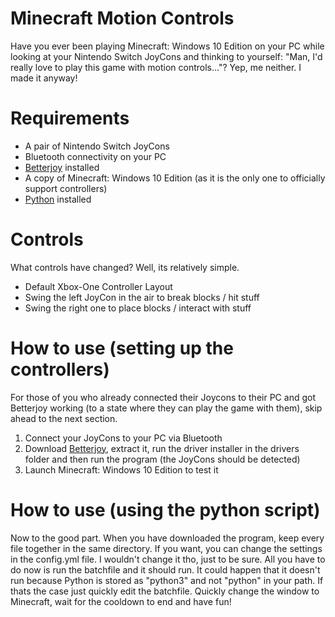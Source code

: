 # Minecraft Motion Controls
Have you ever been playing Minecraft: Windows 10 Edition on your PC while looking at your Nintendo Switch JoyCons and thinking to yourself: "Man, I'd really love to play this game with motion controls..."?
Yep, me neither. I made it anyway! 

# Requirements
- A pair of Nintendo Switch JoyCons
- Bluetooth connectivity on your PC
- [Betterjoy](https://github.com/Davidobot/BetterJoy) installed
- A copy of Minecraft: Windows 10 Edition (as it is the only one to officially support controllers)
- [Python](https://www.python.org/downloads/) installed

# Controls
What controls have changed? Well, its relatively simple.
- Default Xbox-One Controller Layout
- Swing the left JoyCon in the air to break blocks / hit stuff
- Swing the right one to place blocks / interact with stuff

# How to use (setting up the controllers)
For those of you who already connected their Joycons to their PC and got Betterjoy working (to a state where they can play the game with them), skip ahead to the next section. 
1. Connect your JoyCons to your PC via Bluetooth
2. Download [Betterjoy](https://github.com/Davidobot/BetterJoy), extract it, run the driver installer in the drivers folder and then run the program (the JoyCons should be detected)
3. Launch Minecraft: Windows 10 Edition to test it

# How to use (using the python script)
Now to the good part. When you have downloaded the program, keep every file together in the same directory.
If you want, you can change the settings in the config.yml file. I wouldn't change it tho, just to be sure.
All you have to do now is run the batchfile and it should run. It could happen that it doesn't run because Python is stored as "python3" and not "python" in your path.
If thats the case just quickly edit the batchfile. Quickly change the window to Minecraft, wait for the cooldown to end and have fun!
